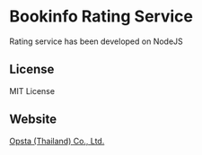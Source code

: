 # Bookinfo Rating Service

Rating service has been developed on NodeJS

## License

MIT License

## Website

[Opsta (Thailand) Co., Ltd.](https://www.opsta.co.th)